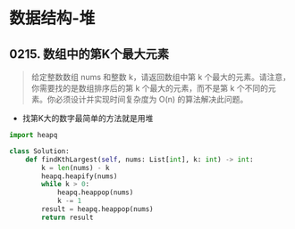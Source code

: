 # 数据结构-堆

## 0215. 数组中的第K个最大元素
> 给定整数数组 nums 和整数 k，请返回数组中第 k 个最大的元素。请注意，你需要找的是数组排序后的第 k 个最大的元素，而不是第 k 个不同的元素。你必须设计并实现时间复杂度为 O(n) 的算法解决此问题。

- 找第K大的数字最简单的方法就是用堆

```python
import heapq

class Solution:
    def findKthLargest(self, nums: List[int], k: int) -> int:
        k = len(nums) - k
        heapq.heapify(nums)
        while k > 0:
            heapq.heappop(nums)
            k -= 1
        result = heapq.heappop(nums)
        return result
```